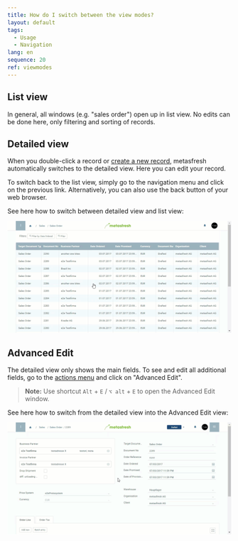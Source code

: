 ```yaml
---
title: How do I switch between the view modes?
layout: default
tags:
  - Usage
  - Navigation
lang: en
sequence: 20
ref: viewmodes
---
```


## List view
In general, all windows (e.g. "sales order") open up in list view. No edits can be done here, only filtering and sorting of records.

## Detailed view
When you double-click a record or [create a new record](New_Record_Window), metasfresh automatically switches to the detailed view. Here you can edit your record.

To switch back to the list view, simply go to the navigation menu and click on the previous link. Alternatively, you can also use the back button of your web browser.

See here how to switch between detailed view and list view:

![](assets/ListAndDetailedView.gif)

## Advanced Edit
The detailed view only shows the main fields. To see and edit all additional fields, go to the [actions menu](StartAction) and click on "Advanced Edit".
 >**Note:** Use shortcut `Alt` + `E` / `⌥ alt` + `E` to open the Advanced Edit window.

See here how to switch from the detailed view into the Advanced Edit view:

![](assets/AdvancedEditView.gif)
